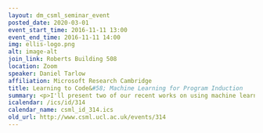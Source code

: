 ```yaml
---
layout: dm_csml_seminar_event
posted_date: 2020-03-01
event_start_time: 2016-11-11 13:00
event_end_time: 2016-11-11 14:00
img: ellis-logo.png
alt: image-alt
join_link: Roberts Building 508
location: Zoom
speaker: Daniel Tarlow
affiliation: Microsoft Research Cambridge
title: Learning to Code&#58; Machine Learning for Program Induction
summary: <p>I'll present two of our recent works on using machine learning to induce computer programs from input-output examples. The first system is TerpreT, which enables comparison of machine learning-based program synthesis techniques to programming languages (PL)-based techniques. Based on our learnings from TerpreT, we develop the second system, DeepCoder, which induces programs from input-output examples using a neural network to guide PL-based search techniques. DeepCoder achieves an order of magnitude speedup over optimized search-based techniques, and it can solve problems of difficulty comparable to the simplest problems on programming competition websites.</p><p>Bio&#58; Danny Tarlow is a Researcher in the Machine Intelligence and Perception group at Microsoft Research in Cambridge, UK. His research interests are in the application of machine learning to problems involving highly structured data, with a specific interest in the intersection of machine learning and programming languages. He is an editor of the forthcoming MIT Press book on Perturbations, Optimization, and Statistics, and his work has won paper awards at UAI (Best Student Paper, Runner Up), the ICML Workshop on Constructive Machine Learning (Best Paper), and NIPS (Best Paper). He holds a Ph.D. from the Machine Learning group at the University of Toronto (2013) and was previously a Research Fellow at Darwin College, University of Cambridge (2013-2016). </p>
icalendar: /ics/id/314
calendar_name: csml_id_314.ics
old_url: http://www.csml.ucl.ac.uk/events/314
---
```

